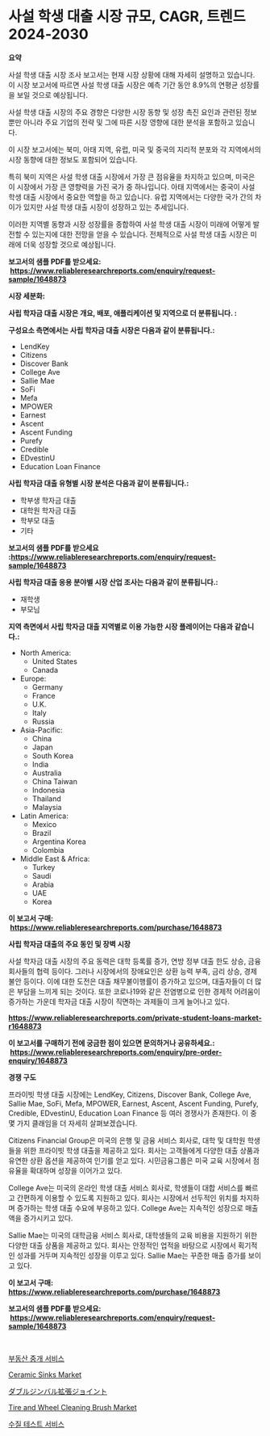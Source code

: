 <p><h1>사설 학생 대출 시장 규모, CAGR, 트렌드 2024-2030</h1></p><p><strong>요약</strong></p>
<p><p>사설 학생 대출 시장 조사 보고서는 현재 시장 상황에 대해 자세히 설명하고 있습니다. 이 시장 보고서에 따르면 사설 학생 대출 시장은 예측 기간 동안 8.9%의 연평균 성장률을 보일 것으로 예상됩니다.</p><p>사설 학생 대출 시장의 주요 경향은 다양한 시장 동향 및 성장 촉진 요인과 관련된 정보 뿐만 아니라 주요 기업의 전략 및 그에 따른 시장 영향에 대한 분석을 포함하고 있습니다.</p><p>이 시장 보고서에는 북미, 아태 지역, 유럽, 미국 및 중국의 지리적 분포와 각 지역에서의 시장 동향에 대한 정보도 포함되어 있습니다.</p><p>특히 북미 지역은 사설 학생 대출 시장에서 가장 큰 점유율을 차지하고 있으며, 미국은 이 시장에서 가장 큰 영향력을 가진 국가 중 하나입니다. 아태 지역에서는 중국이 사설 학생 대출 시장에서 중요한 역할을 하고 있습니다. 유럽 지역에서는 다양한 국가 간의 차이가 있지만 사설 학생 대출 시장이 성장하고 있는 추세입니다.</p><p>이러한 지역별 동향과 시장 성장률을 종합하여 사설 학생 대출 시장이 미래에 어떻게 발전할 수 있는지에 대한 전망을 얻을 수 있습니다. 전체적으로 사설 학생 대출 시장은 미래에 더욱 성장할 것으로 예상됩니다.</p></p>
<p><strong>보고서의 샘플 PDF를 받으세요: &nbsp;<a href="https://www.reliableresearchreports.com/enquiry/request-sample/1648873">https://www.reliableresearchreports.com/enquiry/request-sample/1648873</a></strong></p>
<p><strong>시장 세분화:</strong></p>
<p><strong> 사립 학자금 대출 시장은 개요, 배포, 애플리케이션 및 지역으로 더 분류됩니다. :</strong></p>
<p><strong>구성요소 측면에서는 사립 학자금 대출 시장은 다음과 같이 분류됩니다.:</strong></p>
<p><ul><li>LendKey</li><li>Citizens</li><li>Discover Bank</li><li>College Ave</li><li>Sallie Mae</li><li>SoFi</li><li>Mefa</li><li>MPOWER</li><li>Earnest</li><li>Ascent</li><li>Ascent Funding</li><li>Purefy</li><li>Credible</li><li>EDvestinU</li><li>Education Loan Finance</li></ul></p>
<p><strong> 사립 학자금 대출 유형별 시장 분석은 다음과 같이 분류됩니다.:</strong></p>
<p><ul><li>학부생 학자금 대출</li><li>대학원 학자금 대출</li><li>학부모 대출</li><li>기타</li></ul></p>
<p><strong>보고서의 샘플 PDF를 받으세요 :<a href="https://www.reliableresearchreports.com/enquiry/request-sample/1648873">https://www.reliableresearchreports.com/enquiry/request-sample/1648873</a></strong></p>
<p><strong> 사립 학자금 대출 응용 분야별 시장 산업 조사는 다음과 같이 분류됩니다.:</strong></p>
<p><ul><li>재학생</li><li>부모님</li></ul></p>
<p><strong>지역 측면에서 사립 학자금 대출 지역별로 이용 가능한 시장 플레이어는 다음과 같습니다.:</strong></p>
<p><ul>
    <li>
        North America:
        <ul>
            <li>United States</li>
            <li>Canada</li>
        </ul>
    </li>
    <li>
        Europe:
        <ul>
            <li>Germany</li>
            <li>France</li>
            <li>U.K.</li>
            <li>Italy</li>
            <li>Russia</li>
        </ul>
    </li>
    <li>
        Asia-Pacific:
        <ul>
            <li>China</li>
            <li>Japan</li>
            <li>South Korea</li>
            <li>India</li>
            <li>Australia</li>
            <li>China Taiwan</li>
            <li>Indonesia</li>
            <li>Thailand</li>
            <li>Malaysia</li>
        </ul>
    </li>
    <li>
        Latin America:
        <ul>
            <li>Mexico</li>
            <li>Brazil</li>
            <li>Argentina Korea</li>
            <li>Colombia</li>
        </ul>
    </li>
    <li>
        Middle East & Africa:
        <ul>
            <li>Turkey</li>
            <li>Saudi</li>
            <li>Arabia</li>
            <li>UAE</li>
            <li>Korea</li>
        </ul>
    </li>
    </ul></p>
<p><strong>이 보고서 구매: &nbsp;<a href="https://www.reliableresearchreports.com/purchase/1648873">https://www.reliableresearchreports.com/purchase/1648873</a></strong></p>
<p><strong>사립 학자금 대출의 주요 동인 및 장벽 시장</strong></p>
<p><p>사설 학자금 대출 시장의 주요 동력은 대학 등록률 증가, 연방 정부 대출 한도 상승, 금융회사들의 협력 등이다. 그러나 시장에서의 장애요인은 상환 능력 부족, 금리 상승, 경제 불안 등이다. 이에 대한 도전은 대출 채무불이행률이 증가하고 있으며, 대출자들이 더 많은 부담을 느끼게 되는 것이다. 또한 코로나19와 같은 전염병으로 인한 경제적 어려움이 증가하는 가운데 학자금 대출 시장이 직면하는 과제들이 크게 늘어나고 있다.</p></p>
<p><strong><a href="https://www.reliableresearchreports.com/private-student-loans-market-r1648873">https://www.reliableresearchreports.com/private-student-loans-market-r1648873</a></strong></p>
<p><strong>이 보고서를 구매하기 전에 궁금한 점이 있으면 문의하거나 공유하세요.: &nbsp;<a href="https://www.reliableresearchreports.com/enquiry/pre-order-enquiry/1648873">https://www.reliableresearchreports.com/enquiry/pre-order-enquiry/1648873</a></strong></p>
<p><strong>경쟁 구도</strong></p>
<p><p>프라이빗 학생 대출 시장에는 LendKey, Citizens, Discover Bank, College Ave, Sallie Mae, SoFi, Mefa, MPOWER, Earnest, Ascent, Ascent Funding, Purefy, Credible, EDvestinU, Education Loan Finance 등 여러 경쟁사가 존재한다. 이 중 몇 가지 클래임을 더 자세히 살펴보겠습니다.</p><p>Citizens Financial Group은 미국의 은행 및 금융 서비스 회사로, 대학 및 대학원 학생들을 위한 프라이빗 학생 대출을 제공하고 있다. 회사는 고객들에게 다양한 대출 상품과 유연한 상환 옵션을 제공하여 인기를 얻고 있다. 시민금융그룹은 미국 교육 시장에서 점유율을 확대하며 성장을 이어가고 있다.</p><p>College Ave는 미국의 온라인 학생 대출 서비스 회사로, 학생들이 대합 서비스를 빠르고 간편하게 이용할 수 있도록 지원하고 있다. 회사는 시장에서 선두적인 위치를 차지하며 증가하는 학생 대출 수요에 부응하고 있다. College Ave는 지속적인 성장으로 매출액을 증가시키고 있다.</p><p>Sallie Mae는 미국의 대학금융 서비스 회사로, 대학생들의 교육 비용을 지원하기 위한 다양한 대출 상품을 제공하고 있다. 회사는 안정적인 업적을 바탕으로 시장에서 획기적인 성과를 거두며 지속적인 성장을 이루고 있다. Sallie Mae는 꾸준한 매출 증가를 보이고 있다.</p></p>
<p><strong>이 보고서 구매: &nbsp; <a href="https://www.reliableresearchreports.com/purchase/1648873">https://www.reliableresearchreports.com/purchase/1648873</a></strong></p>
<p><strong>보고서의 샘플 PDF를 받으세요: &nbsp;<a href="https://www.reliableresearchreports.com/enquiry/request-sample/1648873">https://www.reliableresearchreports.com/enquiry/request-sample/1648873</a></strong><strong></strong></p>
<p>&nbsp;</p>
<p><p><a href="https://github.com/trmesnao7959541/Market-Research-Report-List-1/blob/main/114314428362.md">부동산 중개 서비스</a></p><p><a href="https://github.com/jhcraigie/Market-Research-Report-List-3/blob/main/ceramic-sinks-market.md">Ceramic Sinks Market</a></p><p><a href="https://github.com/ReyesKohler20231/Market-Research-Report-List-1/blob/main/351532630974.md">ダブルジンバル拡張ジョイント</a></p><p><a href="https://www.linkedin.com/pulse/tire-wheel-cleaning-brush-market-report-reveals-latest-trends-qxa8c?trackingId=RYEZh73WzRaIwesqVrWV3Q%3D%3D">Tire and Wheel Cleaning Brush Market</a></p><p><a href="https://github.com/vsn7qpua81q/Market-Research-Report-List-1/blob/main/616205628363.md">수질 테스트 서비스</a></p></p>